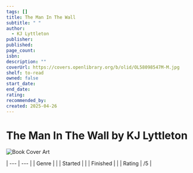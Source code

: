 ```yaml
---
tags: []
title: The Man In The Wall
subtitle: " "
author:
  - KJ Lyttleton
publisher: 
published: 
page_count: 
isbn: 
description: ""
coverUrl: https://covers.openlibrary.org/b/olid/OL58098547M-M.jpg
shelf: to-read
owned: false
start_date: 
end_date: 
rating: 
recommended_by: 
created: 2025-04-26
---
```


# The Man In The Wall by KJ Lyttleton

![Book Cover Art](https://covers.openlibrary.org/b/olid/OL58098547M-M.jpg)


| --- | --- |
| Genre |  |
| Started |  |
| Finished |  |
| Rating | /5 |

